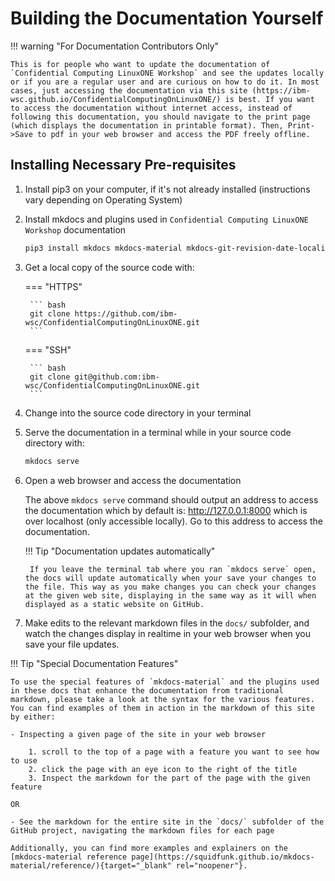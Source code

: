 # Building the Documentation Yourself

!!! warning "For Documentation Contributors Only"

    This is for people who want to update the documentation of `Confidential Computing LinuxONE Workshop` and see the updates locally or if you are a regular user and are curious on how to do it. In most cases, just accessing the documentation via this site (https://ibm-wsc.github.io/ConfidentialComputingOnLinuxONE/) is best. If you want to access the documentation without internet access, instead of following this documentation, you should navigate to the print page (which displays the documentation in printable format). Then, Print->Save to pdf in your web browser and access the PDF freely offline.

## Installing Necessary Pre-requisites

1. Install pip3 on your computer, if it's not already installed (instructions vary depending on Operating System)
2. Install mkdocs and plugins used in `Confidential Computing LinuxONE Workshop` documentation

    ``` bash
    pip3 install mkdocs mkdocs-material mkdocs-git-revision-date-localized-plugin mkdocs-print-site-plugin
    ```

3. Get a local copy of the source code with:

    === "HTTPS"

        ``` bash
        git clone https://github.com/ibm-wsc/ConfidentialComputingOnLinuxONE.git
        ```

    === "SSH"

        ``` bash
        git clone git@github.com:ibm-wsc/ConfidentialComputingOnLinuxONE.git
        ```

4. Change into the source code directory in your terminal

5. Serve the documentation in a terminal while in your source code directory with:

    ``` bash
    mkdocs serve
    ``` 

6. Open a web browser and access the documentation

    The above `mkdocs serve` command should output an address to access the documentation which by default is: http://127.0.0.1:8000 which is over localhost (only accessible locally). Go to this address to access the documentation.

    !!! Tip "Documentation updates automatically"

        If you leave the terminal tab where you ran `mkdocs serve` open, the docs will update automatically when your save your changes to the file. This way as you make changes you can check your changes at the given web site, displaying in the same way as it will when displayed as a static website on GitHub.

7. Make edits to the relevant markdown files in the `docs/` subfolder, and watch the changes display in realtime in your web browser when you save your file updates.

!!! Tip "Special Documentation Features"

    To use the special features of `mkdocs-material` and the plugins used in these docs that enhance the documentation from traditional markdown, please take a look at the syntax for the various features. You can find examples of them in action in the markdown of this site by either:
    
    - Inspecting a given page of the site in your web browser

        1. scroll to the top of a page with a feature you want to see how to use
        2. click the page with an eye icon to the right of the title
        3. Inspect the markdown for the part of the page with the given feature

    OR

    - See the markdown for the entire site in the `docs/` subfolder of the GitHub project, navigating the markdown files for each page
        
    Additionally, you can find more examples and explainers on the [mkdocs-material reference page](https://squidfunk.github.io/mkdocs-material/reference/){target="_blank" rel="noopener"}.